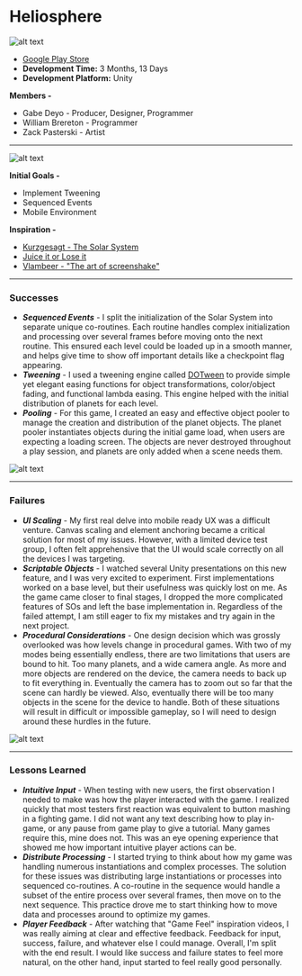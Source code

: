 # Heliosphere
![alt text](https://lh3.googleusercontent.com/A9dELr2dRGCWCu6_HeQai88viOJDUquAtKDGAICnKdwJpG7V5gkfDOysUtQdj0_Y=w720-h310-rw "Heliosphere")

+ [Google Play Store](https://play.google.com/store/apps/details?id=com.StrixStudio.Heliosphere)
+ **Development Time:** 3 Months, 13 Days
+ **Development Platform:** Unity

**Members -**

* Gabe Deyo - Producer, Designer, Programmer
* William Brereton - Programmer
* Zack Pasterski - Artist

***

![alt text](https://lh3.googleusercontent.com/21T5G4Z3nraBWtU4_lCT73L-lXvfvA8-ukpg2X0TB9aMHZqmVXfFT6LMOTkt3QTcsvvj=s180-rw "Logo")

**Initial Goals -**
+ Implement Tweening
+ Sequenced Events
+ Mobile Environment

**Inspiration -**
+ [Kurzgesagt - The Solar System](https://www.youtube.com/watch?v=KsF_hdjWJjo)
+ [Juice it or Lose it](https://www.youtube.com/watch?v=Fy0aCDmgnxg)
+ [Vlambeer - "The art of screenshake"](https://www.youtube.com/watch?v=AJdEqssNZ-U)

***

### Successes

+ ***Sequenced Events*** - I split the initialization of the Solar System into separate unique co-routines. Each routine handles complex initialization and processing over several frames before moving onto the next routine. This ensured each level could be loaded up in a smooth manner, and helps give time to show off important details like a checkpoint flag appearing.
+ ***Tweening*** - I used a tweening engine called [DOTween](http://dotween.demigiant.com/) to provide simple yet elegant easing functions for object transformations, color/object fading, and functional lambda easing. This engine helped with the initial distribution of planets for each level.
+ ***Pooling*** - For this game, I created an easy and effective object pooler to manage the creation and distribution of the planet objects. The planet pooler instantiates objects during the initial game load, when users are expecting a loading screen. The objects are never destroyed throughout a play session, and planets are only added when a scene needs them.

![alt text](https://lh3.googleusercontent.com/mU8W1ZIDurcFYE7zlHdWyYJ-j1IOsDhlwxAzLvBgHIvqicLBcJlqxQ5VTjOSkOG-R28=w720-h310-rw "Gameplay")
***

### Failures
+ ***UI Scaling*** - My first real delve into mobile ready UX was a difficult venture. Canvas scaling and element anchoring became a critical solution for most of my issues. However, with a limited device test group, I often felt apprehensive that the UI would scale correctly on all the devices I was targeting.
+ ***Scriptable Objects*** - I watched several Unity presentations on this new feature, and I was very excited to experiment. First implementations worked on a base level, but their usefulness was quickly lost on me. As the game came closer to final stages, I dropped the more complicated features of SOs and left the base implementation in. Regardless of the failed attempt, I am still eager to fix my mistakes and try again in the next project.
+ ***Procedural Considerations*** - One design decision which was grossly overlooked was how levels change in procedural games. With two of my modes being essentially endless, there are two limitations that users are bound to hit. Too many planets, and a wide camera angle. As more and more objects are rendered on the device, the camera needs to back up to fit everything in. Eventually the camera has to zoom out so far that the scene can hardly be viewed. Also, eventually there will be too many objects in the scene for the device to handle. Both of these situations will result in difficult or impossible gameplay, so I will need to design around these hurdles in the future.

![alt text](https://lh3.googleusercontent.com/KOPjmXLWDKQNTwv76UMxbKIIPnSIFc41uk14Vckh4I7A53RGx2qq2lDfLZzN6hWpLBM=w720-h310-rw "Logo")
***

### Lessons Learned
+ ***Intuitive Input*** - When testing with new users, the first observation I needed to make was how the player interacted with the game. I realized quickly that most testers first reaction was equivalent to button mashing in a fighting game. I did not want any text describing how to play in-game, or any pause from game play to give a tutorial. Many games require this, mine does not. This was an eye opening experience that showed me how important intuitive player actions can be.
+ ***Distribute Processing*** - I started trying to think about how my game was handling numerous instantiations and complex processes. The solution for these issues was distributing large instantiations or processes into sequenced co-routines. A co-routine in the sequence would handle a subset of the entire process over several frames, then move on to the next sequence. This practice drove me to start thinking how to move data and processes around to optimize my games.
+ ***Player Feedback*** - After watching that "Game Feel" inspiration videos, I was really aiming at clear and effective feedback. Feedback for input, success, failure, and whatever else I could manage. Overall, I'm split with the end result. I would like success and failure states to feel more natural, on the other hand, input started to feel really good personally.
